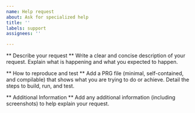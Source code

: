 ```yaml
---
name: Help request
about: Ask for specialized help
title: ''
labels: support
assignees: ''

---
```


** Describe your request **
Write a clear and concise description of your request.
Explain what is happening and what you expected to happen.

** How to reproduce and test **
Add a PRG file (minimal, self-contained, and compilable) that shows what you are trying to do or achieve.
Detail the steps to build, run, and test.

** Additional Information **
Add any additional information (including screenshots) to help explain your request.
